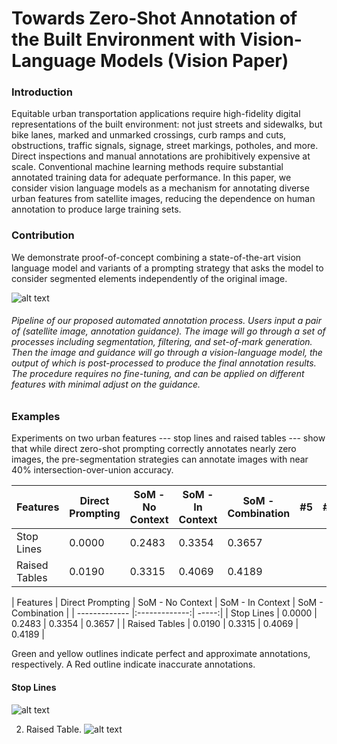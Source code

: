 # Towards Zero-Shot Annotation of the Built Environment with Vision-Language Models (Vision Paper)

### Introduction
Equitable urban transportation applications require high-fidelity digital representations of the built environment: not just streets and sidewalks, but bike lanes, marked and unmarked crossings, curb ramps and cuts, obstructions, traffic signals, signage, street markings, potholes, and more. Direct inspections and manual annotations are prohibitively expensive at scale. Conventional machine learning methods require substantial annotated training data for adequate performance. In this paper, we consider vision language models as a mechanism for annotating diverse urban features from satellite images, reducing the dependence on human annotation to produce large training sets.  

### Contribution
We demonstrate proof-of-concept combining a state-of-the-art vision language model and variants of a prompting strategy that asks the model to consider segmented elements independently of the original image. 

![alt text](https://github.com/BeanHam/2024-vl-annotation/blob/main/visualizations/pipeline.png)
###### Pipeline of our proposed automated annotation process. Users input a pair of (satellite image, annotation guidance). The image will go through a set of processes including segmentation, filtering, and set-of-mark generation. Then the image and guidance will go through a vision-language model, the output of which is post-processed to produce the final annotation results. The procedure requires no fine-tuning, and can be applied on different features with minimal adjust on the guidance.

### Examples
Experiments on two urban features --- stop lines and raised tables --- show that while direct zero-shot prompting correctly annotates nearly zero images, the pre-segmentation strategies can annotate images with near 40% intersection-over-union accuracy. 

Features | Direct Prompting | SoM - No Context | SoM - In Context | SoM - Combination | #5 | #6 | #7 | #8 | #9 | #10 | #11
--- | --- | --- | --- |--- |--- |--- |--- |--- |--- |--- |---
Stop Lines | 0.0000 | 0.2483 | 0.3354 | 0.3657 
Raised Tables | 0.0190 | 0.3315 | 0.4069 | 0.4189


| Features    | Direct Prompting | SoM - No Context | SoM - In Context | SoM - Combination |
| ------------- |:-------------:| -----:|
| Stop Lines | 0.0000 | 0.2483 | 0.3354 | 0.3657 |
| Raised Tables | 0.0190 | 0.3315 | 0.4069 | 0.4189 |

Green and yellow outlines indicate perfect and approximate annotations, respectively. A Red outline indicate inaccurate annotations.

#### Stop Lines
![alt text](https://github.com/BeanHam/2024-vl-annotation/blob/main/visualizations/stop_lines.png)

2. Raised Table.
![alt text](https://github.com/BeanHam/2024-vl-annotation/blob/main/visualizations/raised_tables.png)
